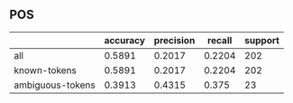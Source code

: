 
## POS

|                  | accuracy | precision | recall | support |
|------------------|----------|-----------|--------|---------|
| all              | 0.5891   | 0.2017    | 0.2204 | 202     |
| known-tokens     | 0.5891   | 0.2017    | 0.2204 | 202     |
| ambiguous-tokens | 0.3913   | 0.4315    | 0.375  | 23      |

